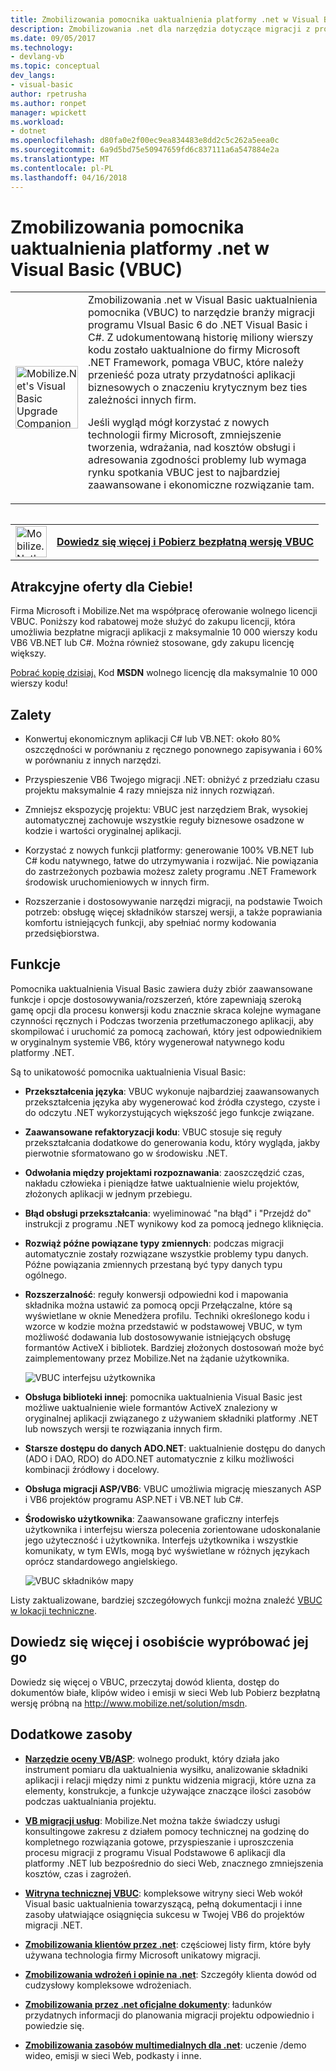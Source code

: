 ```yaml
---
title: Zmobilizowania pomocnika uaktualnienia platformy .net w Visual Basic (VBUC) | Dokumentacja firmy Microsoft
description: Zmobilizowania .net dla narzędzia dotyczące migracji z programu Visual Basic 6 .NET Visual Basic i C#
ms.date: 09/05/2017
ms.technology:
- devlang-vb
ms.topic: conceptual
dev_langs:
- visual-basic
author: rpetrusha
ms.author: ronpet
manager: wpickett
ms.workload:
- dotnet
ms.openlocfilehash: d80fa0e2f00ec9ea834483e8dd2c5c262a5eea0c
ms.sourcegitcommit: 6a9d5bd75e50947659fd6c837111a6a547884e2a
ms.translationtype: MT
ms.contentlocale: pl-PL
ms.lasthandoff: 04/16/2018
---
```

# <a name="mobilizenets-visual-basic-upgrade-companion-vbuc"></a>Zmobilizowania pomocnika uaktualnienia platformy .net w Visual Basic (VBUC)

<table>
   <tr>
      <td><img src="media/vbuc.png" alt="Mobilize.Net's Visual Basic Upgrade Companion (VBUC)" width="100" /> </td> 
      <td>Zmobilizowania .net w Visual Basic uaktualnienia pomocnika (VBUC) to narzędzie branży migracji programu VIsual Basic 6 do .NET Visual Basic i C#. Z udokumentowaną historię miliony wierszy kodu zostało uaktualnione do firmy Microsoft .NET Framework, pomaga VBUC, które należy przenieść poza utraty przydatności aplikacji biznesowych o znaczeniu krytycznym bez ties zależności innych firm. </p>
Jeśli wygląd mógł korzystać z nowych technologii firmy Microsoft, zmniejszenie tworzenia, wdrażania, nad kosztów obsługi i adresowania zgodności problemy lub wymaga rynku spotkania VBUC jest to najbardziej zaawansowane i ekonomiczne rozwiązanie tam.</p> </td>  
   </tr>
<table>

<table>
   <tr>
      <td><a href="http://www.mobilize.net/solution/msdn"><img src="media/download.png" alt="Mobilize.Net's Visual Basic Upgrade Companion (VBUC)" width="50" /></a></td>
      <td><a href="http://www.mobilize.net/solution/msdn"><strong>Dowiedz się więcej i Pobierz bezpłatną wersję VBUC</string></a></td>
   </tr>
</table>  

## <a name="exciting-offer-for-you"></a>Atrakcyjne oferty dla Ciebie!

Firma Microsoft i Mobilize.Net ma współpracę oferowanie wolnego licencji VBUC. Poniższy kod rabatowej może służyć do zakupu licencji, która umożliwia bezpłatne migracji aplikacji z maksymalnie 10 000 wierszy kodu VB6 VB.NET lub C#. Można również stosowane, gdy zakupu licencję większy.

[Pobrać kopię dzisiaj.](http://www.mobilize.net/solution/msdn) Kod **MSDN** wolnego licencję dla maksymalnie 10 000 wierszy kodu!

## <a name="benefits"></a>Zalety

- Konwertuj ekonomicznym aplikacji C# lub VB.NET: około 80% oszczędności w porównaniu z ręcznego ponownego zapisywania i 60% w porównaniu z innych narzędzi.

- Przyspieszenie VB6 Twojego migracji .NET: obniżyć z przedziału czasu projektu maksymalnie 4 razy mniejsza niż innych rozwiązań.

- Zmniejsz ekspozycję projektu: VBUC jest narzędziem Brak, wysokiej automatycznej zachowuje wszystkie reguły biznesowe osadzone w kodzie i wartości oryginalnej aplikacji.

- Korzystać z nowych funkcji platformy: generowanie 100% VB.NET lub C# kodu natywnego, łatwe do utrzymywania i rozwijać. Nie powiązania do zastrzeżonych pozbawia możesz zalety programu .NET Framework środowisk uruchomieniowych w innych firm.

- Rozszerzanie i dostosowywanie narzędzi migracji, na podstawie Twoich potrzeb: obsługę więcej składników starszej wersji, a także poprawiania komfortu istniejących funkcji, aby spełniać normy kodowania przedsiębiorstwa.

## <a name="features"></a>Funkcje

Pomocnika uaktualnienia Visual Basic zawiera duży zbiór zaawansowane funkcje i opcje dostosowywania/rozszerzeń, które zapewniają szeroką gamę opcji dla procesu konwersji kodu znacznie skraca kolejne wymagane czynności ręcznych i Podczas tworzenia przetłumaczonego aplikacji, aby skompilować i uruchomić za pomocą zachowań, który jest odpowiednikiem w oryginalnym systemie VB6, który wygenerował natywnego kodu platformy .NET.

Są to unikatowość pomocnika uaktualnienia Visual Basic:

- **Przekształcenia języka**: VBUC wykonuje najbardziej zaawansowanych przekształcenia języka aby wygenerować kod źródła czystego, czyste i do odczytu .NET wykorzystujących większość jego funkcje związane.

- **Zaawansowane refaktoryzacji kodu**: VBUC stosuje się reguły przekształcania dodatkowe do generowania kodu, który wygląda, jakby pierwotnie sformatowano go w środowisku .NET.

- **Odwołania między projektami rozpoznawania**: zaoszczędzić czas, nakładu człowieka i pieniądze łatwe uaktualnienie wielu projektów, złożonych aplikacji w jednym przebiegu.

- **Błąd obsługi przekształcania**: wyeliminować "na błąd" i "Przejdź do" instrukcji z programu .NET wynikowy kod za pomocą jednego kliknięcia.

- **Rozwiąż późne powiązane typy zmiennych**: podczas migracji automatycznie zostały rozwiązane wszystkie problemy typu danych. Późne powiązania zmiennych przestaną być typy danych typu ogólnego.
 
- **Rozszerzalność**: reguły konwersji odpowiedni kod i mapowania składnika można ustawić za pomocą opcji Przełączalne, które są wyświetlane w oknie Menedżera profilu. Techniki określonego kodu i wzorce w kodzie można przedstawić w podstawowej VBUC, w tym możliwość dodawania lub dostosowywanie istniejących obsługę formantów ActiveX i bibliotek. Bardziej złożonych dostosowań może być zaimplementowany przez Mobilize.Net na żądanie użytkownika.
 
  ![VBUC interfejsu użytkownika](./media/vbuc-screenshot.png) 

- **Obsługa biblioteki innej**: pomocnika uaktualnienia Visual Basic jest możliwe uaktualnienie wiele formantów ActiveX znaleziony w oryginalnej aplikacji związanego z używaniem składniki platformy .NET lub nowszych wersji te rozwiązania innych firm.

- **Starsze dostępu do danych ADO.NET**: uaktualnienie dostępu do danych (ADO i DAO, RDO) do ADO.NET automatycznie z kilku możliwości kombinacji źródłowy i docelowy.

- **Obsługa migracji ASP/VB6**: VBUC umożliwia migrację mieszanych ASP i VB6 projektów programu ASP.NET i VB.NET lub C#.

- **Środowisko użytkownika**: Zaawansowane graficzny interfejs użytkownika i interfejsu wiersza polecenia zorientowane udoskonalanie jego użyteczność i użytkownika. Interfejs użytkownika i wszystkie komunikaty, w tym EWIs, mogą być wyświetlane w różnych językach oprócz standardowego angielskiego.
 
  ![VBUC składników mapy](./media/vbuc-component-maps.png)

Listy zaktualizowane, bardziej szczegółowych funkcji można znaleźć [VBUC w lokacji techniczne](http://www.vbtonet.com/?msdn).

## <a name="learn-more-and-try-it-for-yourself"></a>Dowiedz się więcej i osobiście wypróbować jej go
Dowiedz się więcej o VBUC, przeczytaj dowód klienta, dostęp do dokumentów białe, klipów wideo i emisji w sieci Web lub Pobierz bezpłatną wersję próbną na http://www.mobilize.net/solution/msdn.

## <a name="additional-resources"></a>Dodatkowe zasoby

- [**Narzędzie oceny VB/ASP**](https://www.mobilize.net/modernization-assessment-tool): wolnego produkt, który działa jako instrument pomiaru dla uaktualnienia wysiłku, analizowanie składniki aplikacji i relacji między nimi z punktu widzenia migracji, które uzna za elementy, konstrukcje, a funkcje używające znaczące ilości zasobów podczas uaktualniania projektu.

- [**VB migracji usług**](https://www.mobilize.net/solution/legacy-solutions/vbmap---migrate-from-vb6-to-net): Mobilize.Net można także świadczy usługi konsultingowe zakresu z działem pomocy technicznej na godzinę do kompletnego rozwiązania gotowe, przyspieszanie i uproszczenia procesu migracji z programu Visual Podstawowe 6 aplikacji dla platformy .NET lub bezpośrednio do sieci Web, znacznego zmniejszenia kosztów, czas i zagrożeń.
 
- [**Witryna technicznej VBUC**](http://www.vbtonet.com/?msdn): kompleksowe witryny sieci Web wokół Visual basic uaktualnienia towarzyszącą, pełną dokumentacji i inne zasoby ułatwiające osiągnięcia sukcesu w Twojej VB6 do projektów migracji .NET.

- [**Zmobilizowania klientów przez .net**](http://www.mobilize.net/resources/customer-list): częściowej listy firm, które były używana technologia firmy Microsoft unikatowy migracji.

- [**Zmobilizowania wdrożeń i opinie na .net**](http://www.mobilize.net/case-studies/case-studies): Szczegóły klienta dowód od cudzysłowy kompleksowe wdrożeniach.
 
- [**Zmobilizowania przez .net oficjalne dokumenty**](http://www.mobilize.net/whitepapers): ładunków przydatnych informacji do planowania migracji projektu odpowiednio i powiedzie się.
 
- [**Zmobilizowania zasobów multimedialnych dla .net**](http://www.mobilize.net/tech-resources): uczenie /demo wideo, emisji w sieci Web, podkasty i inne.

 